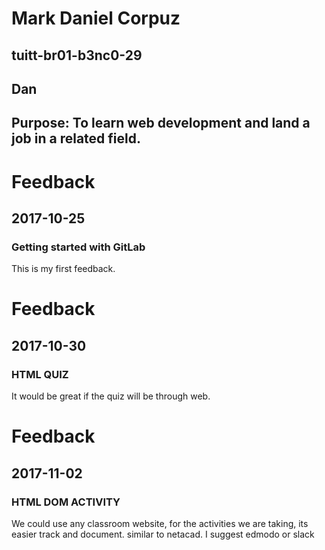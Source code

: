 # Mark Daniel Corpuz
## tuitt-br01-b3nc0-29
## Dan
## Purpose: To learn web development and land a job in a related field.

# Feedback
## 2017-10-25
### Getting started with GitLab
This is my first feedback.


# Feedback
## 2017-10-30
### HTML QUIZ
It would be great if the quiz will be through web.

# Feedback
## 2017-11-02
### HTML DOM ACTIVITY
We could use any classroom website, for the activities we are taking, its easier track and document.
similar to netacad. I suggest edmodo or slack






